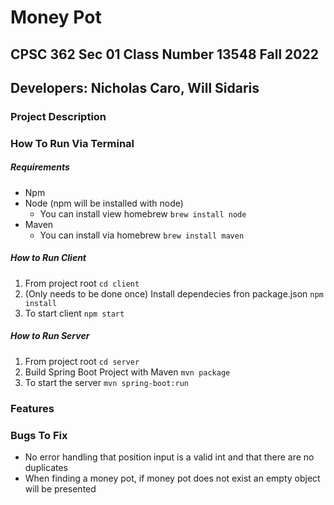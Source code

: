 # Money Pot 
## CPSC 362 Sec 01 Class Number 13548 Fall 2022
## Developers: Nicholas Caro, Will Sidaris

### Project Description

### How To Run Via Terminal

##### Requirements
- Npm
- Node (npm will be installed with node)
  - You can install view homebrew `brew install node`
- Maven
  - You can install via homebrew `brew install maven`

##### How to Run Client
1. From project root `cd client`
2. (Only needs to be done once) Install dependecies fron package.json `npm install`
3. To start client `npm start`

##### How to Run Server
1. From project root `cd server`
2. Build Spring Boot Project with Maven `mvn package`
3. To start the server `mvn spring-boot:run`
### Features

### Bugs To Fix
- No error handling that position input is a valid int and that there are no duplicates
- When finding a money pot, if money pot does not exist an empty object will be presented



